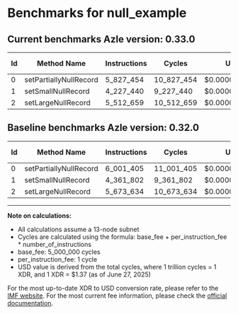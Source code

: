 # Benchmarks for null_example

## Current benchmarks Azle version: 0.33.0
| Id | Method Name | Instructions | Cycles | USD | USD/Million Calls | Change |
|-----------|-------------|------------|--------|-----|--------------|-------|
| 0 | setPartiallyNullRecord | 5_827_454 | 10_827_454 | $0.0000148336 | $14.83 | <font color="green">-173_951</font> |
| 1 | setSmallNullRecord | 4_227_440 | 9_227_440 | $0.0000126416 | $12.64 | <font color="green">-134_362</font> |
| 2 | setLargeNullRecord | 5_512_659 | 10_512_659 | $0.0000144023 | $14.40 | <font color="green">-160_975</font> |

## Baseline benchmarks Azle version: 0.32.0
| Id | Method Name | Instructions | Cycles | USD | USD/Million Calls |
|-----------|-------------|------------|--------|-----|--------------|
| 0 | setPartiallyNullRecord | 6_001_405 | 11_001_405 | $0.0000150719 | $15.07 |
| 1 | setSmallNullRecord | 4_361_802 | 9_361_802 | $0.0000128257 | $12.82 |
| 2 | setLargeNullRecord | 5_673_634 | 10_673_634 | $0.0000146229 | $14.62 |



---

**Note on calculations:**
- All calculations assume a 13-node subnet
- Cycles are calculated using the formula: base_fee + per_instruction_fee \* number_of_instructions
- base_fee: 5_000_000 cycles
- per_instruction_fee: 1 cycle
- USD value is derived from the total cycles, where 1 trillion cycles = 1 XDR, and 1 XDR = $1.37 (as of June 27, 2025)

For the most up-to-date XDR to USD conversion rate, please refer to the [IMF website](https://www.imf.org/external/np/fin/data/rms_sdrv.aspx).
For the most current fee information, please check the [official documentation](https://internetcomputer.org/docs/references/cycles-cost-formulas).